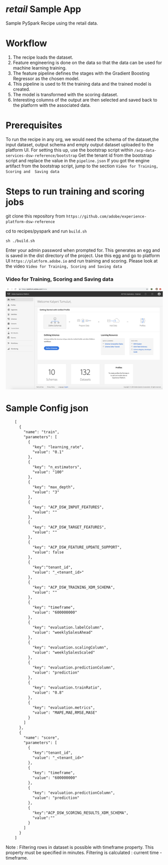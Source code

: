 # _retail_ Sample App

Sample PySpark Recipe using the retail data.

# Workflow
 
1. The recipe loads the dataset.
2. Feature engineering is done on the data so that the data can be used for machine learning training. 
3. The feature pipeline defines the stages with the Gradient Boosting Regressor as the chosen model.
4. This pipeline is used to fit the training data and the trained model is created. 
5. The model is transformed with the scoring dataset. 
5. Interesting columns of the output are then selected and saved back to the platform with the associated data.

# Prerequisites

To run the recipe in any org, we would need the schema of the dataset,the input dataset, 
output schema and empty output dataset uploaded to the platform UI. For setting this up, use the bootstrap script 
within `/acp-data-services-dsw-reference/bootstrap`
Get the tenant id from the bootstrap script and replace the value in the `pipeline.json` 
If you got the engine artifact from the bootstrap script, jump to the section `Video for Training, Scoring and 
Saving data` 

# Steps to run training and scoring jobs

git clone this repository from `https://github.com/adobe/experience-platform-dsw-reference`


cd to recipes/pyspark and run `build.sh` 

```
sh ./build.sh
```
Enter your admin password when prompted for.
This generates an egg and is saved in the dist directory of the project. 
Use this egg and go to platform UI `https://platform.adobe.io` and run training and scoring. 
Please look at the video `Video for Training, Scoring and Saving data`

### Video for Training, Scoring and Saving data
[![Watch the video](../../docs/images/HomePage.png)](https://youtu.be/VAi6VMMc3e0)

# Sample Config json
```
    [
      {
        "name": "train",
        "parameters": [
          {
            "key": "learning_rate",
            "value": "0.1"
          },
          {
            "key": "n_estimators",
            "value": "100"
          },
          {
            "key": "max_depth",
            "value": "3"
          },
          {
            "key": "ACP_DSW_INPUT_FEATURES",
            "value": ""
          },
          {
            "key": "ACP_DSW_TARGET_FEATURES",
            "value": ""
          },
          {
            "key": "ACP_DSW_FEATURE_UPDATE_SUPPORT",
            "value": false
          },
          {
            "key":"tenant_id",
            "value": "_<tenant_id>"
          },
          {
            "key": "ACP_DSW_TRAINING_XDM_SCHEMA",
            "value": ""
          },
          {
            "key": "timeframe",
            "value": "600000000"
          },
          {
            "key": "evaluation.labelColumn",
            "value": "weeklySalesAhead"
          },
          {
            "key": "evaluation.scalingColumn",
            "value": "weeklySalesScaled"
          },
          {
            "key": "evaluation.predictionColumn",
            "value": "prediction"
          },
          {
            "key": "evaluation.trainRatio",
            "value": "0.8"
          },
          {
            "key": "evaluation.metrics",
            "value": "MAPE,MAE,RMSE,MASE"
          }
        ]
      },
      {
        "name": "score",
        "parameters": [
          {
            "key":"tenant_id",
            "value": "_<tenant_id>"
          },
          {
            "key": "timeframe",
            "value": "600000000"
          },
          {
            "key": "evaluation.predictionColumn",
            "value": "prediction"
          },
          {
            "key":"ACP_DSW_SCORING_RESULTS_XDM_SCHEMA",
            "value":""
          }
        ]
      }
    ]
```
Note : 
Filtering rows in dataset is possible with timeframe property. 
This property must be specified in minutes.
Filtering is calculated : current time - timeframe.
